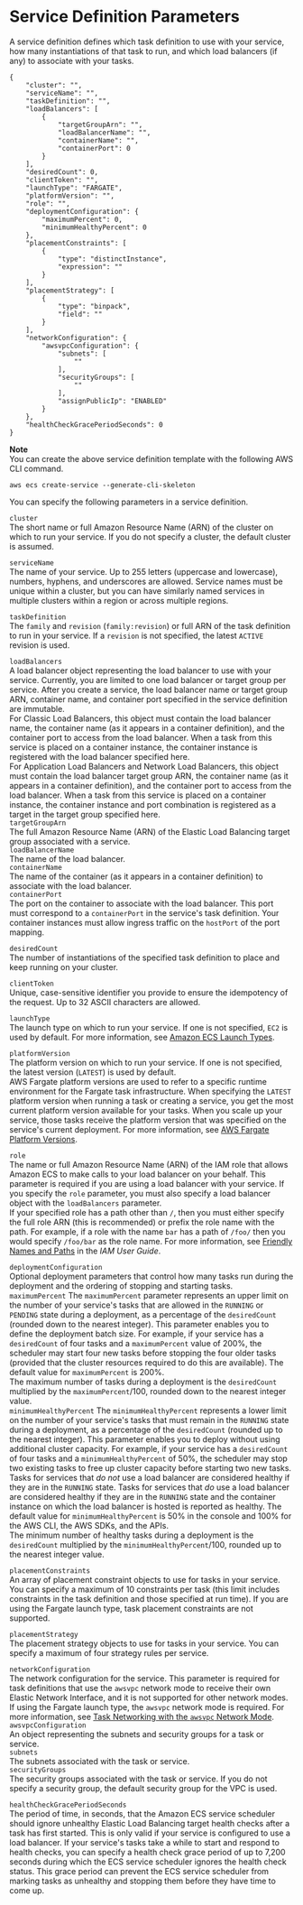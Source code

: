 # Service Definition Parameters<a name="service_definition_parameters"></a>

A service definition defines which task definition to use with your service, how many instantiations of that task to run, and which load balancers \(if any\) to associate with your tasks\.

```
{
    "cluster": "",
    "serviceName": "",
    "taskDefinition": "",
    "loadBalancers": [
        {
            "targetGroupArn": "",
            "loadBalancerName": "",
            "containerName": "",
            "containerPort": 0
        }
    ],
    "desiredCount": 0,
    "clientToken": "",
    "launchType": "FARGATE",
    "platformVersion": "",
    "role": "",
    "deploymentConfiguration": {
        "maximumPercent": 0,
        "minimumHealthyPercent": 0
    },
    "placementConstraints": [
        {
            "type": "distinctInstance",
            "expression": ""
        }
    ],
    "placementStrategy": [
        {
            "type": "binpack",
            "field": ""
        }
    ],
    "networkConfiguration": {
        "awsvpcConfiguration": {
            "subnets": [
                ""
            ],
            "securityGroups": [
                ""
            ],
            "assignPublicIp": "ENABLED"
        }
    },
    "healthCheckGracePeriodSeconds": 0
}
```

**Note**  
You can create the above service definition template with the following AWS CLI command\.  

```
aws ecs create-service --generate-cli-skeleton
```

You can specify the following parameters in a service definition\.

`cluster`  
The short name or full Amazon Resource Name \(ARN\) of the cluster on which to run your service\. If you do not specify a cluster, the default cluster is assumed\.

`serviceName`  
The name of your service\. Up to 255 letters \(uppercase and lowercase\), numbers, hyphens, and underscores are allowed\. Service names must be unique within a cluster, but you can have similarly named services in multiple clusters within a region or across multiple regions\.

`taskDefinition`  
The `family` and `revision` \(`family:revision`\) or full ARN of the task definition to run in your service\. If a `revision` is not specified, the latest `ACTIVE` revision is used\.

`loadBalancers`  
A load balancer object representing the load balancer to use with your service\. Currently, you are limited to one load balancer or target group per service\. After you create a service, the load balancer name or target group ARN, container name, and container port specified in the service definition are immutable\.  
For Classic Load Balancers, this object must contain the load balancer name, the container name \(as it appears in a container definition\), and the container port to access from the load balancer\. When a task from this service is placed on a container instance, the container instance is registered with the load balancer specified here\.  
For Application Load Balancers and Network Load Balancers, this object must contain the load balancer target group ARN, the container name \(as it appears in a container definition\), and the container port to access from the load balancer\. When a task from this service is placed on a container instance, the container instance and port combination is registered as a target in the target group specified here\.    
`targetGroupArn`  
The full Amazon Resource Name \(ARN\) of the Elastic Load Balancing target group associated with a service\.  
`loadBalancerName`  
The name of the load balancer\.  
`containerName`  
The name of the container \(as it appears in a container definition\) to associate with the load balancer\.  
`containerPort`  
The port on the container to associate with the load balancer\. This port must correspond to a `containerPort` in the service's task definition\. Your container instances must allow ingress traffic on the `hostPort` of the port mapping\.

`desiredCount`  
The number of instantiations of the specified task definition to place and keep running on your cluster\.

`clientToken`  
Unique, case\-sensitive identifier you provide to ensure the idempotency of the request\. Up to 32 ASCII characters are allowed\.

`launchType`  
The launch type on which to run your service\. If one is not specified, `EC2` is used by default\. For more information, see [Amazon ECS Launch Types](launch_types.md)\. 

`platformVersion`  
The platform version on which to run your service\. If one is not specified, the latest version \(`LATEST`\) is used by default\.  
AWS Fargate platform versions are used to refer to a specific runtime environment for the Fargate task infrastructure\. When specifying the `LATEST` platform version when running a task or creating a service, you get the most current platform version available for your tasks\. When you scale up your service, those tasks receive the platform version that was specified on the service's current deployment\. For more information, see [AWS Fargate Platform Versions](platform_versions.md)\.

`role`  
The name or full Amazon Resource Name \(ARN\) of the IAM role that allows Amazon ECS to make calls to your load balancer on your behalf\. This parameter is required if you are using a load balancer with your service\. If you specify the `role` parameter, you must also specify a load balancer object with the `loadBalancers` parameter\.  
If your specified role has a path other than `/`, then you must either specify the full role ARN \(this is recommended\) or prefix the role name with the path\. For example, if a role with the name `bar` has a path of `/foo/` then you would specify `/foo/bar` as the role name\. For more information, see [Friendly Names and Paths](http://docs.aws.amazon.com/IAM/latest/UserGuide/reference_identifiers.html#identifiers-friendly-names) in the *IAM User Guide*\.

`deploymentConfiguration`  
Optional deployment parameters that control how many tasks run during the deployment and the ordering of stopping and starting tasks\.    
`maximumPercent`  <a name="maximumPercent"></a>
The `maximumPercent` parameter represents an upper limit on the number of your service's tasks that are allowed in the `RUNNING` or `PENDING` state during a deployment, as a percentage of the `desiredCount` \(rounded down to the nearest integer\)\. This parameter enables you to define the deployment batch size\. For example, if your service has a `desiredCount` of four tasks and a `maximumPercent` value of 200%, the scheduler may start four new tasks before stopping the four older tasks \(provided that the cluster resources required to do this are available\)\. The default value for `maximumPercent` is 200%\.  
The maximum number of tasks during a deployment is the `desiredCount` multiplied by the `maximumPercent`/100, rounded down to the nearest integer value\.  
`minimumHealthyPercent`  <a name="minimumHealthyPercent"></a>
The `minimumHealthyPercent` represents a lower limit on the number of your service's tasks that must remain in the `RUNNING` state during a deployment, as a percentage of the `desiredCount` \(rounded up to the nearest integer\)\. This parameter enables you to deploy without using additional cluster capacity\. For example, if your service has a `desiredCount` of four tasks and a `minimumHealthyPercent` of 50%, the scheduler may stop two existing tasks to free up cluster capacity before starting two new tasks\. Tasks for services that *do not* use a load balancer are considered healthy if they are in the `RUNNING` state\. Tasks for services that *do* use a load balancer are considered healthy if they are in the `RUNNING` state and the container instance on which the load balancer is hosted is reported as healthy\. The default value for `minimumHealthyPercent` is 50% in the console and 100% for the AWS CLI, the AWS SDKs, and the APIs\.  
The minimum number of healthy tasks during a deployment is the `desiredCount` multiplied by the `minimumHealthyPercent`/100, rounded up to the nearest integer value\.

`placementConstraints`  
An array of placement constraint objects to use for tasks in your service\. You can specify a maximum of 10 constraints per task \(this limit includes constraints in the task definition and those specified at run time\)\. If you are using the Fargate launch type, task placement constraints are not supported\.

`placementStrategy`  
The placement strategy objects to use for tasks in your service\. You can specify a maximum of four strategy rules per service\. 

`networkConfiguration`  
The network configuration for the service\. This parameter is required for task definitions that use the `awsvpc` network mode to receive their own Elastic Network Interface, and it is not supported for other network modes\. If using the Fargate launch type, the `awsvpc` network mode is required\. For more information, see [Task Networking with the `awsvpc` Network Mode](task-networking.md)\.    
`awsvpcConfiguration`  
An object representing the subnets and security groups for a task or service\.    
`subnets`  
The subnets associated with the task or service\.  
`securityGroups`  
The security groups associated with the task or service\. If you do not specify a security group, the default security group for the VPC is used\.

`healthCheckGracePeriodSeconds`  
The period of time, in seconds, that the Amazon ECS service scheduler should ignore unhealthy Elastic Load Balancing target health checks after a task has first started\. This is only valid if your service is configured to use a load balancer\. If your service's tasks take a while to start and respond to health checks, you can specify a health check grace period of up to 7,200 seconds during which the ECS service scheduler ignores the health check status\. This grace period can prevent the ECS service scheduler from marking tasks as unhealthy and stopping them before they have time to come up\.